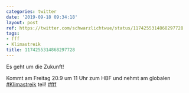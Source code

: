 ```yaml
---
categories: twitter
date: '2019-09-18 09:34:18'
layout: post
ref: https://twitter.com/schwarzlichtwue/status/1174255314868297728
tags:
- fff
- Klimastreik
title: 1174255314868297728
---
```

Es geht um die Zukunft!

Kommt am Freitag 20.9 um 11 Uhr zum HBF und nehmt am globalen [#Klimastreik](/t/klimastreik) teil! [#fff](/t/fff) 